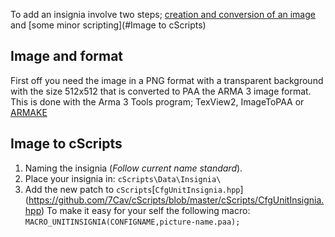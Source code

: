 To add an insignia involve two steps; [creation and conversion of an image](#Image-and-format) and [some minor scripting](#Image to cScripts)

## Image and format
First off you need the image in a PNG format with a transparent background with the size 512x512 that is converted to PAA the ARMA 3 image format. This is done with the Arma 3 Tools program; TexView2, ImageToPAA or [ARMAKE](https://github.com/KoffeinFlummi/armake)

## Image to cScripts
1. Naming the insignia (_Follow current name standard_).
1. Place your insignia in:
   `cScripts\Data\Insignia\`
1. Add the new patch to `cScripts`\[`CfgUnitInsignia.hpp`](https://github.com/7Cav/cScripts/blob/master/cScripts/CfgUnitInsignia.hpp)
   To make it easy for your self the following macro:
   `MACRO_UNITINSIGNIA(CONFIGNAME,picture-name.paa);`